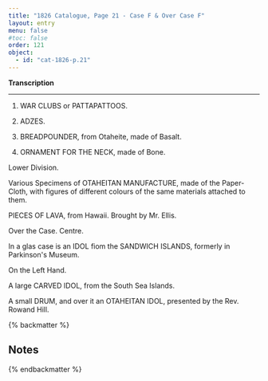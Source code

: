 ```yaml
---
title: "1826 Catalogue, Page 21 - Case F & Over Case F"
layout: entry
menu: false
#toc: false
order: 121
object:
  - id: "cat-1826-p.21"
---
```


**Transcription**

---

1. WAR CLUBS or PATTAPATTOOS.

2. ADZES.
  
3. BREADPOUNDER, from Otaheite, made of Basalt.
  
4. ORNAMENT FOR THE NECK, made of Bone.


Lower Division.


Various Specimens of OTAHEITAN MANUFACTURE,
made of the Paper-Cloth, with figures of different
colours of the same materials attached to them.

PIECES OF LAVA, from Hawaii.
Brought by Mr. Ellis.


Over the Case.
Centre.


In a glas case is an IDOL fiom the SANDWICH
ISLANDS, formerly in Parkinson's Museum.

On the Left Hand.

A large CARVED IDOL, from the South Sea Islands.

A small DRUM, and over it an OTAHEITAN IDOL,
presented by the Rev. Rowand Hill.

{% backmatter %}

## Notes

{% endbackmatter %}
